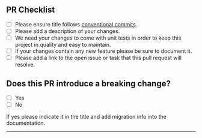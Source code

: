 <!--
  Thanks for contributing to poolifier project.
  Please be sure to read our [contributing guidelines](https://github.com/poolifier/poolifier-web-worker/blob/master/CONTRIBUTING.md).
-->

## PR Checklist

- [ ] Please ensure title follows
      [conventional commits](https://www.conventionalcommits.org/en/v1.0.0/).
- [ ] Please add a description of your changes.
- [ ] We need your changes to come with unit tests in order to keep this project
      in quality and easy to maintain.
- [ ] If your changes contain any new feature please be sure to document it.
- [ ] Please add a link to the open issue or task that this pull request will
      resolve.

## Does this PR introduce a breaking change?

- [ ] Yes
- [ ] No

If yes please indicate it in the title and add migration info into the
documentation.

---

<!-- Your PR text -->
